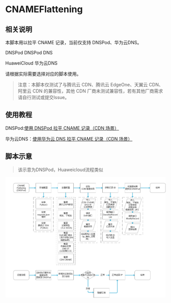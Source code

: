 # CNAMEFlattening
## 相关说明
本脚本用以拉平 CNAME 记录，当前仅支持 DNSPod、华为云DNS。

DNSPod DNSPod DNS

HuaweiCloud 华为云DNS

请根据实际需要选择对应的脚本使用。

>注意：本脚本仅测试了与腾讯云 CDN、腾讯云 EdgeOne、天翼云 CDN、阿里云 CDN 的兼容性，其他 CDN 厂商未测试兼容性，若有其他厂商需求请自行测试或提交Issue。
## 使用教程
DNSPod:[使用 DNSPod 拉平 CNAME 记录（CDN 场景）](https://r2wind.cn/articles/20230108.html)

华为云DNS：[使用华为云 DNS 拉平 CNAME 记录（CDN 场景）](https://r2wind.cn/articles/20230109.html)
## 脚本示意
>该示意为DNSPod，Huaweicloud流程类似

![流程图](https://github.com/KincaidYang/CNAMEFlattening/blob/main/static/DNSPodFlattening.png)
